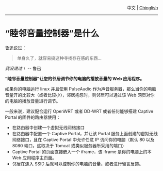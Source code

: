 <div style='text-align:right;'><span>中文</span> | <a href='/doc/ReadMe.Chinglish.md'>Chinglish</a></div>

----

# “睦邻音量控制器”是什么 #
鲁迅说过：
> 单身久了，就容易搞这种寻找存在感的东西…

*我没说过！* -- 鲁迅

**“睦邻音量控制器”让您的邻居调节你的电脑的播放音量的 Web 应用程序。**

如果你的电脑运行 linux 并且使用 PulseAudio 作为声音服务器，那么当你的电脑音量开的比较大（或者比较小），邻居抱怨时，则邻居可以通过该 Web 网页对你的电脑的播放音量进行调节。

一般来说，建议配合运行 OpenWRT 或者 DD-WRT 或者任何能够搭建 Captive Portal 的固件的路由器使用：

* 在路由器中创建一个虚拟无线网络接口
* 在路由器中配置一个 Captive Portal，并让该 Portal 服务上面创建的虚拟无线网络接口，且在 Captive Portal 中允许任意 IP 访问你的电脑（默认 80 以及 8080 端口，这取决于 Tomcat 或类似服务器所采用的端口）
* Captive Portal 的页面直接嵌入一个 iframe，该 iframe 是你的电脑上的本 Web 应用程序主页面。
* 邻居在连入 SSID 后就可以控制你的电脑的音量，或者进行留言反馈。
